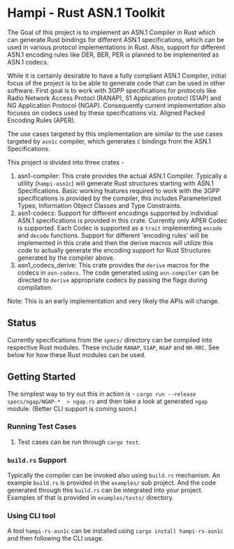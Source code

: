 # Hampi - Rust ASN.1 Toolkit

The Goal of this project is to implement an ASN.1 Compiler in Rust which can generate Rust bindings for different ASN.1 specifications, which can be used in various protocol implementations in Rust. Also, support for different ASN.1 encoding rules like DER, BER, PER is planned to be implemented as ASN.1 codecs.

While it is certainly desirable to have a fully compliant ASN.1 Compiler, initial focus of the project is to be able to generate code that can be used in other software. First goal is to work with 3GPP specifications for protocols like Radio Network Access Protocl (RANAP), S1 Application protocl (S1AP) and NG Application Protocol (NGAP). Consequently current implementation also focuses on codecs used by these specifications viz. Aligned Packed Encoding Rules (APER).

The use cases targeted by this implementation are similar to the use cases targeted by `asn1c` compiler, which generates `C` bindings from the ASN.1 Specifications.

This project is divided into three crates -

1. asn1-compiler: This crate provides the actual ASN.1 Compiler. Typically a utility (`hampi-asn1c`) will generate Rust structures starting with ASN.1 Specifications. Basic working features required to work with the 3GPP specifications is provided by the compiler, this includes Parameterized Types, Information Object Classes and Type Constraints.
2. asn1-codecs: Support for different encodings supported by individual ASN.1 specifications is provided in this crate. Currently only APER Codec is supported. Each Codec is supported as a `trait` implementing `encode` and `decode` functions. Support for different 'encoding rules' will be implemented in this crate and then the derive macros will utilize this code to actually generate the encoding support for Rust Structures generated by the compiler above.
3. asn1_codecs_derive: This crate provides the `derive` macros for the codecs in `asn-codecs`. The code generated using `asn-compiler` can be directed to `derive` appropriate codecs by passing the flags during compilation.

Note: This is an early implementation and very likely the APIs will change.

## Status

Currently specifications from the `specs/` directory can be compiled into respective Rust modules. These include `RANAP`, `S1AP`, `NGAP` and `NR-RRC`. See below for how these Rust modules can be used.

## Getting Started

The simplest way to try out this in action is - `cargo run --release specs/ngap/NGAP-*  > ngap.rs` and then take a look at generated `ngap` module. (Better CLI support is coming soon.)

### Running Test Cases

1. Test cases can be run through `cargo test`.


### `build.rs` Support

Typically the compiler can be invoked also using `build.rs` mechanism. An example `build.rs` is provided in the `examples/` sub project. And the code generated through this `build.rs` can be integrated into your project. Examples of that is provided in `examples/tests/` directory.

### Using CLI tool

A tool `hampi-rs-asn1c` can be installed using `cargo install hampi-rs-asn1c` and then following the CLI usage.

